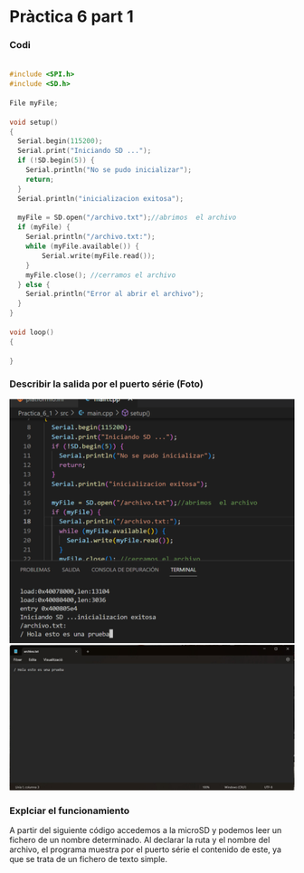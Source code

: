 # Pràctica 6 part 1

### Codi

```c

#include <SPI.h>
#include <SD.h>

File myFile;

void setup()
{
  Serial.begin(115200);
  Serial.print("Iniciando SD ...");
  if (!SD.begin(5)) {
    Serial.println("No se pudo inicializar");
    return;
  }
  Serial.println("inicializacion exitosa");
 
  myFile = SD.open("/archivo.txt");//abrimos  el archivo 
  if (myFile) {
    Serial.println("/archivo.txt:");
    while (myFile.available()) {
    	Serial.write(myFile.read());
    }
    myFile.close(); //cerramos el archivo
  } else {
    Serial.println("Error al abrir el archivo");
  }
}

void loop()
{
  
}

```

### Describir la salida por el puerto série (Foto)

![](Captura_p6_part1_lecturatargeta.png)
![](foto_sortida_p6_1.jpeg)

### Explciar el funcionamiento
A partir del siguiente código accedemos a la microSD y podemos leer un fichero de un nombre determinado. Al declarar la ruta y el nombre del archivo, el programa
muestra por el puerto série el contenido de este, ya que se trata de un fichero de texto simple.
